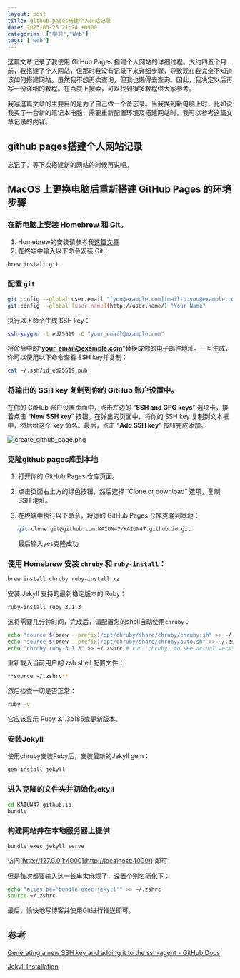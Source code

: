 ```yaml
---
layout: post
title: github pages搭建个人网站记录
date: 2023-03-25 21:24 +0900
categories: ["学习","Web"]
tags: ["web"]
---
```


这篇文章记录了我使用 GitHub Pages 搭建个人网站的详细过程。大约四五个月前，我搭建了个人网站，但那时我没有记录下来详细步骤，导致现在我完全不知道该如何搭建网站。虽然我不想再次查询，但我也懒得去查询。因此，我决定以后再写一份详细的教程。在百度上搜索，可以找到很多教程供大家参考。

我写这篇文章的主要目的是为了自己做一个备忘录。当我换到新电脑上时，比如说我买了一台新的笔记本电脑，需要重新配置环境及搭建网站时，我可以参考这篇文章记录的内容。

## github pages搭建个人网站记录

忘记了，等下次搭建新的网站的时候再说吧。

## MacOS 上更换电脑后重新搭建 GitHub Pages 的环境步骤

### 在新电脑上安装 [Homebrew](https://brew.sh/index_zh-cn) 和 [Git](https://git-scm.com/downloads)。

1. Homebrew的安装请参考我[这篇文章](https://kaiun47.github.io/posts/mac-todolist/)
2. 在终端中输入以下命令安装 Git：

```bash
brew install git
```

### 配置 `git`

```bash
git config --global user.email "[you@example.com](mailto:you@example.com)"
git config --global [user.name](http://user.name/) "Your Name"
```

执行以下命令生成 SSH key：

```bash
ssh-keygen -t ed25519 -C "your_email@example.com"
```

将命令中的“**[your_email@example.com](mailto:your_email@example.com)**”替换成你的电子邮件地址。一旦生成，你可以使用以下命令查看 SSH key并复制：

```bash
cat ~/.ssh/id_ed25519.pub
```

### 将输出的 SSH key 复制到你的 GitHub 账户设置中。

在你的 GitHub 账户设置页面中，点击左边的 “**SSH and GPG keys**” 选项卡，接着点击 “**New SSH key**” 按钮。在弹出的页面中，将你的 SSH key 复制到文本框中，然后给这个 key 命名。最后，点击 “**Add SSH key**” 按钮完成添加。

![create_github_page.png](https://vip2.loli.io/2023/03/25/ynAN3wohiDPRSs9.png)

### 克隆github pages库到本地

1. 打开你的 GitHub Pages 仓库页面。

2. 点击页面右上方的绿色按钮，然后选择 “Clone or download” 选项，复制 SSH 地址。

3. 在终端中执行以下命令，将你的 GitHub Pages 仓库克隆到本地：

   ```bash
   git clone git@github.com:KAIUN47/KAIUN47.github.io.git
   
   ```

   最后输入yes克隆成功

### 使用 Homebrew 安装 `chruby` 和 `ruby-install`：

```bash
brew install chruby ruby-install xz
```

安装 Jekyll 支持的最新稳定版本的 Ruby：

```bash
ruby-install ruby 3.1.3
```

这将需要几分钟时间，完成后，请配置您的shell自动使用`chruby`：

```bash
echo "source $(brew --prefix)/opt/chruby/share/chruby/chruby.sh" >> ~/.zshrc
echo "source $(brew --prefix)/opt/chruby/share/chruby/auto.sh" >> ~/.zshrc
echo "chruby ruby-3.1.3" >> ~/.zshrc # run 'chruby' to see actual version
```

重新载入当前用户的 zsh shell 配置文件：

```bash
**source ~/.zshrc**
```

然后检查一切是否正常：

```bash
ruby -v
```

它应该显示 Ruby 3.1.3p185或更新版本。

### 安装Jekyll

使用chruby安装Ruby后，安装最新的Jekyll gem：

```bash
gem install jekyll
```

### 进入克隆的文件夹并初始化jekyll

```bash
cd KAIUN47.github.io
bundle
```

### 构建网站并在本地服务器上提供

```bash
bundle exec jekyll serve
```

访问[http://127.0.0.1:4000](http://localhost:4000/) 即可

但是每次都要输入这一长串太麻烦了，设置个别名简化下：

```bash
echo "alias be='bundle exec jekyll'" >> ~/.zshrc
source ~/.zshrc
```

最后，愉快地写博客并使用Git进行推送即可。

## 参考

[Generating a new SSH key and adding it to the ssh-agent - GitHub Docs](https://docs.github.com/en/authentication/connecting-to-github-with-ssh/generating-a-new-ssh-key-and-adding-it-to-the-ssh-agent)

[Jekyll Installation](https://jekyllrb.com/docs/installation/)
